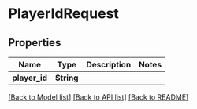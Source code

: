 # PlayerIdRequest

## Properties

Name | Type | Description | Notes
------------ | ------------- | ------------- | -------------
**player_id** | **String** |  | 

[[Back to Model list]](../README.md#documentation-for-models) [[Back to API list]](../README.md#documentation-for-api-endpoints) [[Back to README]](../README.md)


